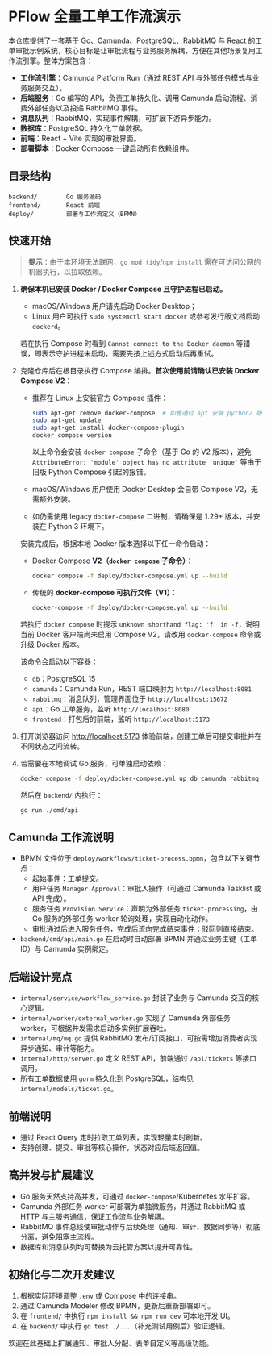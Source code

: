 # PFlow 全量工单工作流演示

本仓库提供了一套基于 Go、Camunda、PostgreSQL、RabbitMQ 与 React 的工单审批示例系统，核心目标是让审批流程与业务服务解耦，方便在其他场景复用工作流引擎。整体方案包含：

- **工作流引擎**：Camunda Platform Run（通过 REST API 与外部任务模式与业务服务交互）。
- **后端服务**：Go 编写的 API，负责工单持久化、调用 Camunda 启动流程、消费外部任务以及投递 RabbitMQ 事件。
- **消息队列**：RabbitMQ，实现事件解耦，可扩展下游异步能力。
- **数据库**：PostgreSQL 持久化工单数据。
- **前端**：React + Vite 实现的审批界面。
- **部署脚本**：Docker Compose 一键启动所有依赖组件。

## 目录结构

```
backend/        Go 服务源码
frontend/       React 前端
deploy/         部署与工作流定义（BPMN）
```

## 快速开始

> **提示**：由于本环境无法联网，`go mod tidy`/`npm install` 需在可访问公网的机器执行，以拉取依赖。

1. **确保本机已安装 Docker / Docker Compose 且守护进程已启动。**

   - macOS/Windows 用户请先启动 Docker Desktop；
   - Linux 用户可执行 `sudo systemctl start docker` 或参考发行版文档启动 `dockerd`。

   若在执行 Compose 时看到 `Cannot connect to the Docker daemon` 等错误，即表示守护进程未启动，需要先按上述方式启动后再重试。

2. 克隆仓库后在根目录执行 Compose 编排。**首次使用前请确认已安装 Docker Compose V2**：

   - 推荐在 Linux 上安装官方 Compose 插件：

     ```bash
     sudo apt-get remove docker-compose  # 如曾通过 apt 安装 python2 版本需先卸载
     sudo apt-get update
     sudo apt-get install docker-compose-plugin
     docker compose version
     ```

     以上命令会安装 `docker compose` 子命令（基于 Go 的 V2 版本），避免 `AttributeError: 'module' object has no attribute 'unique'` 等由于旧版 Python Compose 引起的报错。

   - macOS/Windows 用户使用 Docker Desktop 会自带 Compose V2，无需额外安装。

   - 如仍需使用 legacy `docker-compose` 二进制，请确保是 1.29+ 版本，并安装在 Python 3 环境下。

   安装完成后，根据本地 Docker 版本选择以下任一命令启动：

   - Docker Compose **V2（`docker compose` 子命令）**：

     ```bash
     docker compose -f deploy/docker-compose.yml up --build
     ```

   - 传统的 **docker-compose 可执行文件（V1）**：

     ```bash
     docker-compose -f deploy/docker-compose.yml up --build
     ```

   若执行 `docker compose` 时提示 `unknown shorthand flag: 'f' in -f`，说明当前 Docker 客户端尚未启用 Compose V2，请改用 `docker-compose` 命令或升级 Docker 版本。

   该命令会启动以下容器：

   - `db`：PostgreSQL 15
   - `camunda`：Camunda Run，REST 端口映射为 `http://localhost:8081`
   - `rabbitmq`：消息队列，管理界面位于 `http://localhost:15672`
   - `api`：Go 工单服务，监听 `http://localhost:8080`
   - `frontend`：打包后的前端，监听 `http://localhost:5173`

3. 打开浏览器访问 [http://localhost:5173](http://localhost:5173) 体验前端，创建工单后可提交审批并在不同状态之间流转。

4. 若需要在本地调试 Go 服务，可单独启动依赖：

   ```bash
   docker compose -f deploy/docker-compose.yml up db camunda rabbitmq
   ```

   然后在 `backend/` 内执行：

   ```bash
   go run ./cmd/api
   ```

## Camunda 工作流说明

- BPMN 文件位于 `deploy/workflows/ticket-process.bpmn`，包含以下关键节点：
  - 起始事件：工单提交。
  - 用户任务 `Manager Approval`：审批人操作（可通过 Camunda Tasklist 或 API 完成）。
  - 服务任务 `Provision Service`：声明为外部任务 `ticket-processing`，由 Go 服务的外部任务 worker 轮询处理，实现自动化动作。
  - 审批通过后进入服务任务，完成后流向完成结束事件；驳回则直接结束。
- `backend/cmd/api/main.go` 在启动时自动部署 BPMN 并通过业务主键（工单 ID）与 Camunda 实例绑定。

## 后端设计亮点

- `internal/service/workflow_service.go` 封装了业务与 Camunda 交互的核心逻辑。
- `internal/worker/external_worker.go` 实现了 Camunda 外部任务 worker，可根据并发需求启动多实例扩展吞吐。
- `internal/mq/mq.go` 提供 RabbitMQ 发布/订阅接口，可按需增加消费者实现异步通知、审计等能力。
- `internal/http/server.go` 定义 REST API，前端通过 `/api/tickets` 等接口调用。
- 所有工单数据使用 `gorm` 持久化到 PostgreSQL，结构见 `internal/models/ticket.go`。

## 前端说明

- 通过 React Query 定时拉取工单列表，实现轻量实时刷新。
- 支持创建、提交、审批等核心操作，状态对应后端返回值。

## 高并发与扩展建议

- Go 服务天然支持高并发，可通过 `docker-compose`/Kubernetes 水平扩容。
- Camunda 外部任务 worker 可部署为单独微服务，并通过 RabbitMQ 或 HTTP 与主服务通信，保证工作流与业务解耦。
- RabbitMQ 事件总线使审批动作与后续处理（通知、审计、数据同步等）彻底分离，避免阻塞主流程。
- 数据库和消息队列均可替换为云托管方案以提升可靠性。

## 初始化与二次开发建议

1. 根据实际环境调整 `.env` 或 Compose 中的连接串。
2. 通过 Camunda Modeler 修改 BPMN，更新后重新部署即可。
3. 在 `frontend/` 中执行 `npm install && npm run dev` 可本地开发 UI。
4. 在 `backend/` 中执行 `go test ./...`（补充测试用例后）验证逻辑。

欢迎在此基础上扩展通知、审批人分配、表单自定义等高级功能。
